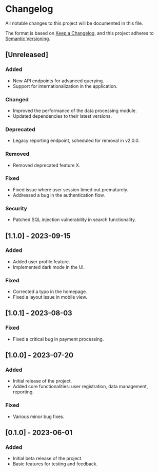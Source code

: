 # Changelog

All notable changes to this project will be documented in this file.

The format is based on [Keep a Changelog](https://keepachangelog.com/en/1.0.0/),
and this project adheres to [Semantic Versioning](https://semver.org/spec/v2.0.0.html).

## [Unreleased]

### Added

- New API endpoints for advanced querying.
- Support for internationalization in the application.

### Changed

- Improved the performance of the data processing module.
- Updated dependencies to their latest versions.

### Deprecated

- Legacy reporting endpoint, scheduled for removal in v2.0.0.

### Removed

- Removed deprecated feature X.

### Fixed

- Fixed issue where user session timed out prematurely.
- Addressed a bug in the authentication flow.

### Security

- Patched SQL injection vulnerability in search functionality.

## [1.1.0] - 2023-09-15

### Added

- Added user profile feature.
- Implemented dark mode in the UI.

### Fixed

- Corrected a typo in the homepage.
- Fixed a layout issue in mobile view.

## [1.0.1] - 2023-08-03

### Fixed

- Fixed a critical bug in payment processing.

## [1.0.0] - 2023-07-20

### Added

- Initial release of the project.
- Added core functionalities: user registration, data management, reporting.

### Fixed

- Various minor bug fixes.

## [0.1.0] - 2023-06-01

### Added

- Initial beta release of the project.
- Basic features for testing and feedback.
